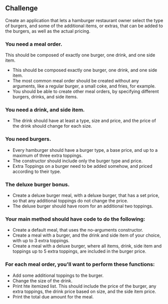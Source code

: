 ## Challenge
Create an application that lets a hamburger restaurant owner select the type of burgers, and some of the additional items, or extras, that can be added to the burgers, as well as the actual pricing.
### You need a meal order.
This should be composed of exactly one burger, one drink, and one side item.
* This should be composed exactly one burger, one drink, and one side item.
* The most common meal order should be created without any arguments, like a regular burger, a small coke, and fries, for example.
* You should be able to create other meal orders, by specifying different burgers, drinks, and side items.
### You need a drink, and side item.
* The drink should have at least a type, size and price, and the price of the drink should change for each size.
### You need burgers.
* Every hamburger should have a burger type, a base price, and up to a maximum of three extra toppings.
* The constructor should include only the burger type and price.
* Extra Toppings on a burger need to be added somehow, and priced according to their type.
### The deluxe burger bonus.
* Create a deluxe burger meal, with a deluxe burger, that has a set price, so that any additional toppings do not change the price.
* The deluxe burger should have room for an additional two toppings.
### Your main method should have code to do the following:
* Create a default meal, that uses the no-arguments constructor.
* Create a meal with a burger, and the drink and side item of your choice, with up to 3 extra toppings.
* Create a meal with a deluxe burger, where all items, drink, side item and toppings up to 5 extra toppings, are included in the burger price.
### For each meal order, you'll want to perform these functions:
* Add some additional toppings to the burger.
* Change the size of the drink.
* Print hte itemized list. This should include the price of the burger, any extra toppings, the drink price based on size, and the side item price.
* Print the total due amount for the meal.